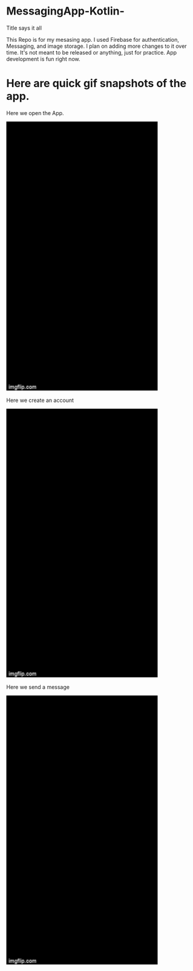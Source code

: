 # MessagingApp-Kotlin-
Title says it all

This Repo is for my mesasing app. I used Firebase for authentication, Messaging, and image storage.  I plan on adding more changes to it over time. It's not meant to be released or anything, just for practice. App development is fun right now. 

# Here are quick gif snapshots of the app.
Here we open the App. 

<img src="ImagesAndGifs/Open%20App.gif" width="400">

Here we create an account

<img src="ImagesAndGifs/Register%20Dog.gif" width="400">


Here we send a message 

<img src="ImagesAndGifs/Send%20Message.gif" width="400">

